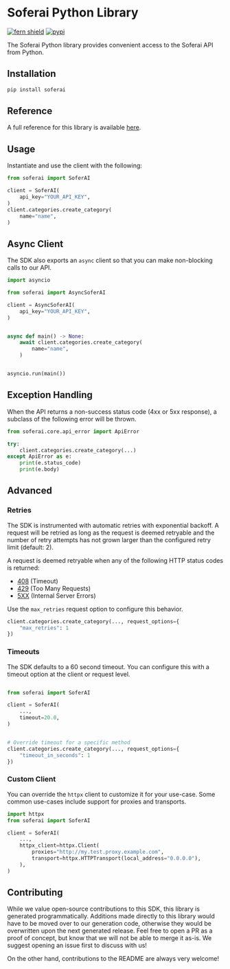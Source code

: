# Soferai Python Library

[![fern shield](https://img.shields.io/badge/%F0%9F%8C%BF-Built%20with%20Fern-brightgreen)](https://buildwithfern.com?utm_source=github&utm_medium=github&utm_campaign=readme&utm_source=https%3A%2F%2Fgithub.com%2Fsoferai%2Fsoferai-py)
[![pypi](https://img.shields.io/pypi/v/soferai)](https://pypi.python.org/pypi/soferai)

The Soferai Python library provides convenient access to the Soferai API from Python.

## Installation

```sh
pip install soferai
```

## Reference

A full reference for this library is available [here](https://github.com/soferai/soferai-py/blob/HEAD/./reference.md).

## Usage

Instantiate and use the client with the following:

```python
from soferai import SoferAI

client = SoferAI(
    api_key="YOUR_API_KEY",
)
client.categories.create_category(
    name="name",
)
```

## Async Client

The SDK also exports an `async` client so that you can make non-blocking calls to our API.

```python
import asyncio

from soferai import AsyncSoferAI

client = AsyncSoferAI(
    api_key="YOUR_API_KEY",
)


async def main() -> None:
    await client.categories.create_category(
        name="name",
    )


asyncio.run(main())
```

## Exception Handling

When the API returns a non-success status code (4xx or 5xx response), a subclass of the following error
will be thrown.

```python
from soferai.core.api_error import ApiError

try:
    client.categories.create_category(...)
except ApiError as e:
    print(e.status_code)
    print(e.body)
```

## Advanced

### Retries

The SDK is instrumented with automatic retries with exponential backoff. A request will be retried as long
as the request is deemed retryable and the number of retry attempts has not grown larger than the configured
retry limit (default: 2).

A request is deemed retryable when any of the following HTTP status codes is returned:

- [408](https://developer.mozilla.org/en-US/docs/Web/HTTP/Status/408) (Timeout)
- [429](https://developer.mozilla.org/en-US/docs/Web/HTTP/Status/429) (Too Many Requests)
- [5XX](https://developer.mozilla.org/en-US/docs/Web/HTTP/Status/500) (Internal Server Errors)

Use the `max_retries` request option to configure this behavior.

```python
client.categories.create_category(..., request_options={
    "max_retries": 1
})
```

### Timeouts

The SDK defaults to a 60 second timeout. You can configure this with a timeout option at the client or request level.

```python

from soferai import SoferAI

client = SoferAI(
    ...,
    timeout=20.0,
)


# Override timeout for a specific method
client.categories.create_category(..., request_options={
    "timeout_in_seconds": 1
})
```

### Custom Client

You can override the `httpx` client to customize it for your use-case. Some common use-cases include support for proxies
and transports.
```python
import httpx
from soferai import SoferAI

client = SoferAI(
    ...,
    httpx_client=httpx.Client(
        proxies="http://my.test.proxy.example.com",
        transport=httpx.HTTPTransport(local_address="0.0.0.0"),
    ),
)
```

## Contributing

While we value open-source contributions to this SDK, this library is generated programmatically.
Additions made directly to this library would have to be moved over to our generation code,
otherwise they would be overwritten upon the next generated release. Feel free to open a PR as
a proof of concept, but know that we will not be able to merge it as-is. We suggest opening
an issue first to discuss with us!

On the other hand, contributions to the README are always very welcome!
